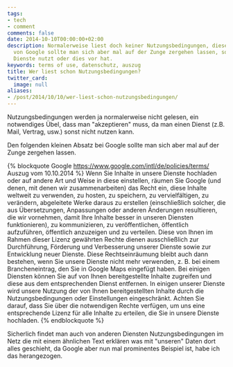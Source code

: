 ```yaml
---
tags:
- tech
- comment
comments: false
date: 2014-10-10T00:00:00+02:00
description: Normalerweise liest doch keiner Nutzungsbedingungen, diesen Auszug hier
  von Google sollte man sich aber mal auf der Zunge zergehen lassen, sofern man Google
  Dienste nutzt oder dies vor hat.
keywords: terms of use, datenschutz, auszug
title: Wer liest schon Nutzungsbedingungen?
twitter_card:
  image: null
aliases:
- /post/2014/10/10/wer-liest-schon-nutzungsbedingungen/
---
```


Nutzungsbedingungen werden ja normalerweise nicht gelesen, ein notwendiges Übel, dass man "akzeptieren" muss, da man einen Dienst (z.B. Mail, Vertrag, usw.) sonst nicht nutzen kann.

Den folgenden kleinen Absatz bei Google sollte man sich aber mal auf der Zunge zergehen lassen.

{% blockquote Google https://www.google.com/intl/de/policies/terms/ Auszug vom 10.10.2014 %}
 Wenn Sie Inhalte in unsere Dienste hochladen oder auf andere Art und Weise in diese einstellen, räumen Sie Google (und denen, mit denen wir zusammenarbeiten) das Recht ein, diese Inhalte weltweit zu verwenden, zu hosten, zu speichern, zu vervielfältigen, zu verändern, abgeleitete Werke daraus zu erstellen (einschließlich solcher, die aus Übersetzungen, Anpassungen oder anderen Änderungen resultieren, die wir vornehmen, damit Ihre Inhalte besser in unseren Diensten funktionieren), zu kommunizieren, zu veröffentlichen, öffentlich aufzuführen, öffentlich anzuzeigen und zu verteilen. Diese von Ihnen im Rahmen dieser Lizenz gewährten Rechte dienen ausschließlich zur Durchführung, Förderung und Verbesserung unserer Dienste sowie zur Entwicklung neuer Dienste. Diese Rechtseinräumung bleibt auch dann bestehen, wenn Sie unsere Dienste nicht mehr verwenden, z. B. bei einem Brancheneintrag, den Sie in Google Maps eingefügt haben. Bei einigen Diensten können Sie auf von Ihnen bereitgestellte Inhalte zugreifen und diese aus dem entsprechenden Dienst entfernen. In einigen unserer Dienste wird unsere Nutzung der von Ihnen bereitgestellten Inhalte durch die Nutzungsbedingungen oder Einstellungen eingeschränkt. Achten Sie darauf, dass Sie über die notwendigen Rechte verfügen, um uns eine entsprechende Lizenz für alle Inhalte zu erteilen, die Sie in unsere Dienste hochladen.
{% endblockquote %}

Sicherlich findet man auch von anderen Diensten Nutzungsbedingungen im Netz die mit einem ähnlichen Text erklären was mit "unseren" Daten dort alles geschieht, da Google aber nun mal prominentes Beispiel ist, habe ich das herangezogen.
